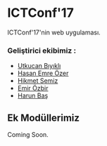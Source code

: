 # ICTConf'17

ICTConf'17'nin web uygulaması.


### Geliştirici ekibimiz :
*	[Utkucan Bıyıklı](https://github.com/UtkucanBykl)
*	[Hasan Emre Özer](https://github.com/hasanemrebeyy)
*	[Hikmet Semiz](https://github.com/HikmoS)
*	[Emir Özbir](https://github.com/WoodProgrammer)
*	[Harun Baş](https://github.com/badgeekluck)
   
## Ek Modüllerimiz

Coming Soon.
